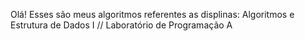 Olá! Esses são meus algoritmos referentes as displinas: Algoritmos e Estrutura de Dados I // Laboratório de Programação A
